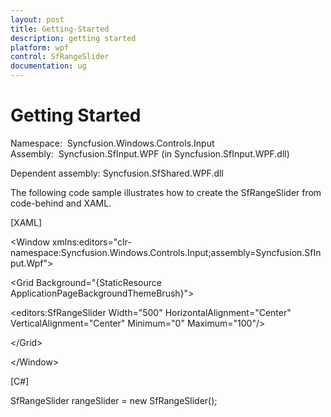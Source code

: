 ```yaml
---
layout: post
title: Getting-Started
description: getting started 
platform: wpf
control: SfRangeSlider 
documentation: ug
---
```


# Getting Started 

Namespace:  Syncfusion.Windows.Controls.Input
Assembly:  Syncfusion.SfInput.WPF (in Syncfusion.SfInput.WPF.dll) 

Dependent assembly: Syncfusion.SfShared.WPF.dll

The following code sample illustrates how to create the SfRangeSlider from code-behind and XAML.



[XAML]

&lt;Window xmlns:editors="clr-namespace:Syncfusion.Windows.Controls.Input;assembly=Syncfusion.SfInput.Wpf"&gt; 

&lt;Grid Background="{StaticResource ApplicationPageBackgroundThemeBrush}"&gt;     

&lt;editors:SfRangeSlider Width="500" HorizontalAlignment="Center" VerticalAlignment="Center" Minimum="0" Maximum="100"/&gt;

&lt;/Grid&gt;

&lt;/Window&gt; 



[C#]

SfRangeSlider rangeSlider = new SfRangeSlider();



